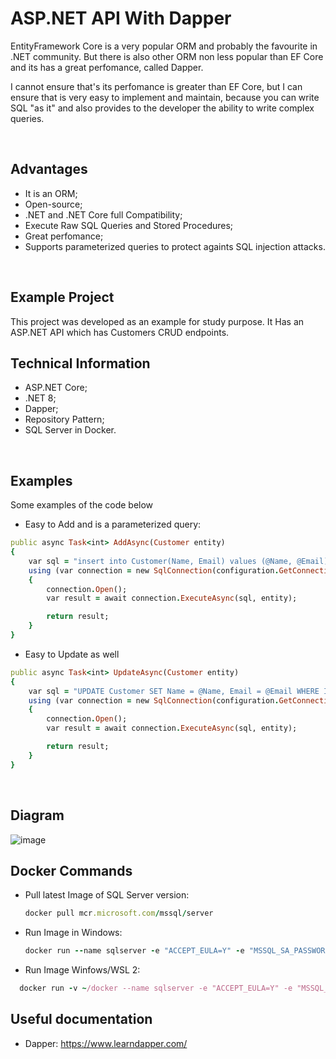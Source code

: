 # ASP.NET API With Dapper
<p>
  EntityFramework Core is a very popular ORM and probably the favourite in .NET community.
  But there is also other ORM non less popular than EF Core and its has a great perfomance, called Dapper.
</p>
<p>
  I cannot ensure that's its perfomance is greater than EF Core, but I can ensure that is very easy to implement and maintain,
  because you can write SQL "as it" and also provides to the developer the ability to write complex queries.
</p>

<br>

## Advantages
* It is an ORM;
* Open-source;
* .NET and .NET Core full Compatibility;
* Execute Raw SQL Queries and Stored Procedures;
* Great perfomance;
* Supports parameterized queries to protect againts SQL injection attacks.

<br>

## Example Project
<p>
  This project was developed as an example for study purpose.
  It Has an ASP.NET API which has Customers CRUD endpoints.
</p>

## Technical Information
* ASP.NET Core;
* .NET 8;
* Dapper;
* Repository Pattern;
* SQL Server in Docker.

<br>

## Examples
<p>
  Some examples of the code below
</p>

* Easy to Add and is a parameterized query:

```ruby
public async Task<int> AddAsync(Customer entity)
{
    var sql = "insert into Customer(Name, Email) values (@Name, @Email)";
    using (var connection = new SqlConnection(configuration.GetConnectionString("DefaultConnection")))
    {
        connection.Open();
        var result = await connection.ExecuteAsync(sql, entity);

        return result;
    }
}
```

* Easy to Update as well

```ruby
public async Task<int> UpdateAsync(Customer entity)
{
    var sql = "UPDATE Customer SET Name = @Name, Email = @Email WHERE Id = @Id";
    using (var connection = new SqlConnection(configuration.GetConnectionString("DefaultConnection")))
    {
        connection.Open();
        var result = await connection.ExecuteAsync(sql, entity);

        return result;
    }
}
```


<br>

## Diagram

![image](https://github.com/user-attachments/assets/ab80f577-5034-41d3-a5cd-bf3b9c835eaa)


## Docker Commands
* Pull latest Image of SQL Server version:
  ```ruby
  docker pull mcr.microsoft.com/mssql/server
  ```
  
* Run Image in Windows:

  ```ruby
  docker run --name sqlserver -e "ACCEPT_EULA=Y" -e "MSSQL_SA_PASSWORD=p@ssw0rd" -p 1433:1433 -d mcr.microsoft.com/mssql/server
  ```
  
* Run Image Winfows/WSL 2:
  
```ruby
  docker run -v ~/docker --name sqlserver -e "ACCEPT_EULA=Y" -e "MSSQL_SA_PASSWORD=p@ssw0rd" -p 1433:1433 -d mcr.microsoft.com/mssql/server
```

## Useful documentation
* Dapper: https://www.learndapper.com/
